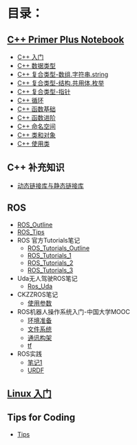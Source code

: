 # 目录：
## [C++ Primer Plus Notebook](./C++Primer&#32;Plus/)
- [C++ 入门](./C++Primer&#32;Plus/C++&#32;入门.md)
- [C++ 数据类型](./C++Primer&#32;Plus/C++_数据类型.md)
- [C++ 复合类型-数组.字符串.string](./C++Primer&#32;Plus/C++r&#32;复合类型-数组.字符串.string.md)
- [C++ 复合类型-结构.共用体.枚举](./C++Primer&#32;Plus/C++r&#32;复合类型-结构.共用体.枚举.md)
- [C++ 复合类型-指针](./C++Primer&#32;Plus/C++&#32;复合类型-指针.md)
- [C++ 循环](./C++Primer&#32;Plus/C++&#32;循环.md)
- [C++ 函数基础](./C++Primer&#32;Plus/C++&#32;函数基础.md)
- [C++ 函数进阶](./C++Primer&#32;Plus/C++&#32;函数进阶.md)
- [C++ 命名空间](./C++Primer&#32;Plus/C++_命名空间.md)
- [C++ 类和对象](./C++Primer&#32;Plus/C++_类和对象.md)
- [C++ 使用类](./C++Primer&#32;Plus/C++_使用类.md)

## C++ 补充知识
- [动态链接库与静态链接库](./C++Notebook/动态链接库与静态链接库.md)


## ROS
- [ROS_Outline](./ROS/ROS_Outline.md)
- [ROS_Tips](/ROS/ROS_Tips.md)
- ROS 官方Tutorials笔记
    - [ROS_Tutorials_Outline](./ROS/ROS_Tutorials_Outline.md)
    - [ROS_Tutorials_1](./ROS/ROS_Tutorials_1.md)
    - [ROS_Tutorials_2](./ROS/ROS_Tutorials_2.md)
    - [ROS_Tutorials_3](./ROS/ROS_Tutorials_3.md)
- Uda无人驾驶ROS笔记
    - [Ros_Uda](./ROS/ROS_Uda.md)
- CKZZROS笔记
    - [使用参数](./ROS/ROS_CKZZ_使用参数.md)
- ROS机器人操作系统入门-中国大学MOOC
    - [环境准备](./ROS_MOOC/ROS_prepare.md)
    - [文件系统](./ROS_MOOC/ROS_文件系统.md)
    - [通讯构架](./ROS_MOOC/ROS_通讯构架.md)
    - [tf](ROS_MOOC/ROS_tf.md)
- ROS实践
    - [笔记1](./ROS/ROS1.md)
    - [URDF](./ROS/ROS_urdf.md)


## [Linux 入门](./Linux/)


## Tips for Coding
- [Tips](Tips.md)



